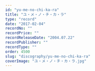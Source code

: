 ```yaml
---
id: "yu-me-no-chi-ka-ra"
title: "ユ・メ・ノ・チ・カ・ラ"
type: "record"
date: "2017-02-04"
recordNo: ""
recordPrice: ""
recordReleaseDate: "2004.07.22"
recordPublisher: ""
recordType: ""
order: 4500
slug: "discography/yu-me-no-chi-ka-ra"
coverImage: "ユ・メ・ノ・チ・カ・ラ.jpg"
---
```



